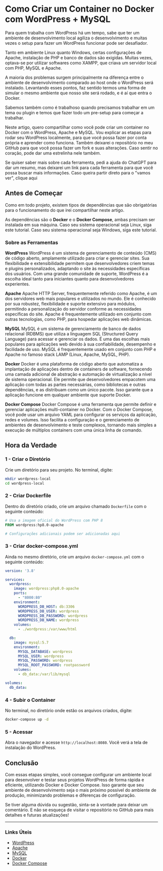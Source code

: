# Como Criar um Container no Docker com WordPress + MySQL

Para quem trabalha com WordPress há um tempo, sabe que ter um ambiente de desenvolvimento local agiliza o desenvolvimento e muitas vezes o setup para fazer um WordPress funcionar pode ser desafiador.

Tanto em ambiente Linux quanto Windows, certas configurações de Apache, instalação de PHP e banco de dados são exigidas. Muitas vezes, optava-se por utilizar softwares como XAMPP, que criava um servidor local com PHP, MySQL e Apache.

A maioria dos problemas surgem principalmente na diferença entre o ambiente de desenvolvimento comparado ao host onde o WordPress será instalado. Levantando esses pontos, faz sentido termos uma forma de simular o mesmo ambiente que nosso site será rodado, e é aí que entra o Docker.

Sabemos também como é trabalhoso quando precisamos trabalhar em um tema ou plugin e temos que fazer todo um pre-setup para começar a trabalhar.

Neste artigo, quero compartilhar como você pode criar um container no Docker com o WordPress, Apache e MySQL. Vou explicar as etapas para rodar seu WordPress localmente, para que você possa fazer por conta própria e aprender como funciona. Também deixarei o repositório no meu GitHub para que você possa fazer um fork e suas alterações. Caso sentir no coração, pode dar uma estrelinha nele também.

Se quiser saber mais sobre cada ferramenta, pedi a ajuda do ChatGPT para dar um resumo, mas deixarei um link para cada ferramenta para que você possa buscar mais informações. Caso queira partir direto para o "vamos ver", clique aqui

## Antes de Começar

Como em todo projeto, existem tipos de dependências que são obrigatórias para o funcionamento do que irei compartilhar neste artigo.

As dependências são o **Docker** e o **Docker Compose**, ambas precisam ser instalada em sua máquina. Caso seu sistema operacional seja Linux, siga este tutorial. Caso seu sistema operacional seja Windows, siga este tutorial.

### Sobre as Ferramentas

**WordPress**
WordPress é um sistema de gerenciamento de conteúdo (CMS) de código aberto, amplamente utilizado para criar e gerenciar sites. Sua flexibilidade e extensibilidade permitem que desenvolvedores criem temas e plugins personalizados, adaptando o site às necessidades específicas dos usuários. Com uma grande comunidade de suporte, WordPress é a escolha ideal tanto para iniciantes quanto para desenvolvedores experientes.

**Apache** 
Apache HTTP Server, frequentemente referido como Apache, é um dos servidores web mais populares e utilizados no mundo. Ele é conhecido por sua robustez, flexibilidade e suporte extensivo para módulos, permitindo a personalização do servidor conforme as necessidades específicas do site. Apache é frequentemente utilizado em conjunto com outras tecnologias, como PHP, para hospedar aplicações web dinâmicas.

**MySQL** 
MySQL é um sistema de gerenciamento de banco de dados relacional (RDBMS) que utiliza a linguagem SQL (Structured Query Language) para acessar e gerenciar os dados. É uma das escolhas mais populares para aplicações web devido à sua confiabilidade, desempenho e facilidade de uso. MySQL é frequentemente usado em conjunto com PHP e Apache no famoso stack LAMP (Linux, Apache, MySQL, PHP).

**Docker**
Docker é uma plataforma de código aberto que automatiza a implantação de aplicações dentro de containers de software, fornecendo uma camada adicional de abstração e automação de virtualização a nível de sistema operacional. Ele permite que desenvolvedores empacotem uma aplicação com todas as partes necessárias, como bibliotecas e outras dependências, e as distribuam como um único pacote. Isso garante que a aplicação funcione em qualquer ambiente que suporte Docker.

**Docker Compose** 
Docker Compose é uma ferramenta que permite definir e gerenciar aplicações multi-container no Docker. Com o Docker Compose, você pode usar um arquivo YAML para configurar os serviços da aplicação, redes e volumes. Isso facilita a configuração e o gerenciamento de ambientes de desenvolvimento e teste complexos, tornando mais simples a execução de múltiplos containers com uma única linha de comando.

## Hora da Verdade

### 1 - Criar o Diretório

Crie um diretório para seu projeto. No terminal, digite:

```sh
mkdir wordpress-local
cd wordpress-local
```

### 2 - Criar Dockerfile

Dentro do diretório criado, crie um arquivo chamado `Dockerfile` com o seguinte conteúdo:

```Dockerfile
# Usa a imagem oficial do WordPress com PHP 8
FROM wordpress:hp8.0-apache

# Configurações adicionais podem ser adicionadas aqui

```

### 3 - Criar docker-compose.yml

Ainda no mesmo diretório, crie um arquivo `docker-compose.yml` com o seguinte conteúdo:

```yaml
version: '3.8'

services:
  wordpress:
    image: wordpress:php8.0-apache
    ports:
      - "8000:80"
    environment:
      WORDPRESS_DB_HOST: db:3306
      WORDPRESS_DB_USER: wordpress
      WORDPRESS_DB_PASSWORD: wordpress
      WORDPRESS_DB_NAME: wordpress
    volumes:
      - ./wordpress:/var/www/html

  db:
    image: mysql:5.7
    environment:
      MYSQL_DATABASE: wordpress
      MYSQL_USER: wordpress
      MYSQL_PASSWORD: wordpress
      MYSQL_ROOT_PASSWORD: rootpassword
    volumes:
      - db_data:/var/lib/mysql

volumes:
  db_data:
```

### 4 - Subir o Container

No terminal, no diretório onde estão os arquivos criados, digite:

```sh
docker-compose up -d
```

### 5 - Acessar

Abra o navegador e acesse `http://localhost:8080`. Você verá a tela de instalação do WordPress.

## Conclusão

Com essas etapas simples, você consegue configurar um ambiente local para desenvolver e testar seus projetos WordPress de forma rápida e eficiente, utilizando Docker e Docker Compose. Isso garante que seu ambiente de desenvolvimento seja o mais próximo possível do ambiente de produção, minimizando problemas e diferenças de configuração.

Se tiver alguma dúvida ou sugestão, sinta-se à vontade para deixar um comentário. E não se esqueça de visitar o repositório no GitHub para mais detalhes e futuras atualizações!

---

### Links Úteis

- [WordPress](https://wordpress.org)
- [Apache](https://httpd.apache.org)
- [MySQL](https://www.mysql.com)
- [Docker](https://www.docker.com)
- [Docker Compose](https://docs.docker.com/compose/)
